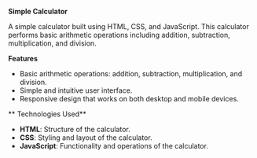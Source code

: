 **Simple Calculator**

A simple calculator built using HTML, CSS, and JavaScript. This calculator performs basic arithmetic operations including addition, subtraction, multiplication, and division.

**Features**

- Basic arithmetic operations: addition, subtraction, multiplication, and division.
- Simple and intuitive user interface.
- Responsive design that works on both desktop and mobile devices.

** Technologies Used**

- **HTML**: Structure of the calculator.
- **CSS**: Styling and layout of the calculator.
- **JavaScript**: Functionality and operations of the calculator.
